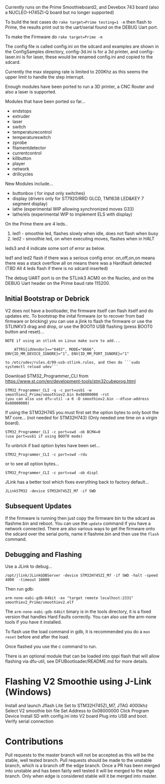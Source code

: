 Currently runs on the Prime Smoothieboard2, and Devebox 743 board (also a NUCLEO-H745ZI-Q board but no longer supported)

To build the test cases do ```rake target=Prime testing=1 -m```
then flash to Prime, the results print out to the uart/serial found on the DEBUG Uart port.

To make the Firmware do ```rake target=Prime -m```

The config file is called config.ini on the sdcard and examples are shown in the ConfigSamples directory, config-3d.ini is for a 3d printer, and config-laser.ini is for laser, these would be renamed config.ini and copied to the sdcard.

Currently the max stepping rate is limited to 200Khz as this seems the upper limit to handle the step interrupt.

Enough modules have been ported to run a 3D printer, a CNC Router and also a laser is supported.

Modules that have been ported so far...

* endstops
* extruder
* laser
* switch
* temperaturecontrol
* temperatureswitch
* zprobe
* filamentdetector
* currentcontrol
* killbutton
* player
* network
* drillcycles

New Modules include...

* buttonbox ( for input only switches)
* display (drivers only for ST7920/RRD GLCD, TM1638 LED&KEY 7 segment display)
* lathe (experimental WIP allowing synchronized moves G33)
* lathe/els (experimental WIP to implement ELS with display)

On the Prime there are 4 leds..

1. led1 - smoothie led, flashes slowly when idle, does not flash when busy
2. led2 - smoothie led, on when executing moves, flashes when in HALT

leds3 and 4 indicate some sort of error as below.

led1 and led2 flash if there was a serious config error.
on,off,on,on means there was a stack overflow
all on means there was a Hardfault detected
(TBD All 4 leds flash if there is no sdcard inserted)

The debug UART port is on the STLink3 ACM0 on the Nucleo, and on the DEBUG Uart header on the Prime
baud rate 115200.

Initial Bootstrap or Debrick
----------------------------

V2 does not have a bootloader, the firmware itself can flash itself and do updates etc.
To bootstrap the inital firmware (or to recover from bad firmware or bricking) you can use a jlink to flash the firmware or use the STLINKV3 drag and drop, or use the BOOT0 USB flashing (press BOOT0 button and reset)...

	NOTE if using an stlink on Linux make sure to add...

	    ATTRS{idVendor}=="0483", MODE="0666", ENV{ID_MM_DEVICE_IGNORE}="1", ENV{ID_MM_PORT_IGNORE}="1"

	to /etc/udev/rules.d/99-usb-stlink.rules, and then do ```sudo systemctl reload udev```

Download STM32_Programmer_CLI from https://www.st.com/en/development-tools/stm32cubeprog.html

    STM32_Programmer_CLI -q -c port=usb1 -w smoothiev2_Prime/smoothiev2.bin 0x08000000 -rst
    (you can also use dfu-util -a 0 -D smoothiev2.bin --dfuse-address 0x08000000)


If using the STM32H745 you must first set the option bytes to only boot the M7 core... (not needed for STM32H743)
(Only needed one time on a virgin board).
    
    STM32_Programmer_CLI -c port=swd -ob BCM4=0
    (use port=usb1 if using BOOT0 mode)

To unbrick if bad option bytes have been set...

    STM32_Programmer_CLI -c port=swd -rdu

or to see all option bytes...

    STM32_Programmer_CLI -c port=swd -ob displ

JLink has a better tool which fixes everything back to factory default...

    JLinkSTM32 -device STM32H745ZI_M7 -if SWD

Subsequent Updates
------------------
If the firmware is running then just copy the firmware bin to the sdcard as flashme.bin and reboot. You can use the ```update``` command if you have a network connected. There are also various ways to get the firmware onto the sdcard over the serial ports, name it flashme.bin and then use the ```flash``` command.

Debugging and Flashing
----------------------
Use a JLink to debug...

    /opt/jlink/JLinkGDBServer -device STM32H745ZI_M7 -if SWD -halt -speed 4000  -timeout 10000

Then run gdb:

    arm-none-eabi-gdb-64bit -ex "target remote localhost:2331" smoothiev2_Prime/smoothiev2.elf

The ```arm-none-eabi-gdb-64bit``` binary is in the tools directory, it is a fixed version that handles Hard Faults correctly. You can also use the arm-none tools if you have it installed.

To flash use the load command in gdb, it is recommended you do a ```mon reset``` before and after the load.

Once flashed you use the c command to run.

There is an optional module that can be loaded into qspi flash that will allow flashing via dfu-util, see 
DFUBootloader/README.md for more details.


Flashing V2 Smoothie using J-Link (Windows)
===========================================

Install and launch Jflash Lite
Set to STM32H745ZI_M7, JTAG 4000khz
Select V2 smoothie bin file
Set Address to 0x08000000
Click Program Device
Install SD with config.ini into V2 board
Plug into USB and boot.  Verify serial connection

Contributions
=============

Pull requests to the master branch will not be accepted as this will be the stable, well tested branch.
Pull requests should be made to the unstable branch, which is a branch off the edge branch.
Once a PR has been merged into unstable and has been fairly well tested it will be merged to the edge branch.
Only when edge is considered stable will it be merged into master.

